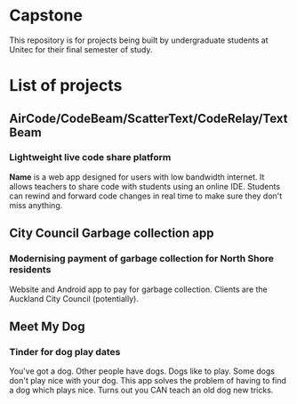 # Capstone
This repository is for projects being built by undergraduate students at Unitec for their final semester of study.

# List of projects

## AirCode/CodeBeam/ScatterText/CodeRelay/TextBeam
### Lightweight live code share platform
__Name__ is a web app designed for users with low bandwidth internet. It allows teachers to share code with students using an online IDE. Students can rewind and forward code changes in real time to make sure they don't miss anything.

## City Council Garbage collection app <name pending>
### Modernising payment of garbage collection for North Shore residents
Website and Android app to pay for garbage collection. Clients are the Auckland City Council (potentially).

## Meet My Dog
### Tinder for dog play dates
You've got a dog. Other people have dogs. Dogs like to play. Some dogs don't play nice with your dog. This app solves the problem of having to find a dog which plays nice. Turns out you CAN teach an old dog new tricks.

